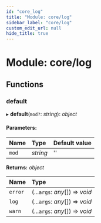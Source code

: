 ```yaml
---
id: "core_log"
title: "Module: core/log"
sidebar_label: "core/log"
custom_edit_url: null
hide_title: true
---
```


# Module: core/log

## Functions

### default

▸ **default**(`mod?`: *string*): *object*

#### Parameters:

Name | Type | Default value |
:------ | :------ | :------ |
`mod` | *string* | '' |

**Returns:** *object*

Name | Type |
:------ | :------ |
`error` | (...`args`: *any*[]) => *void* |
`log` | (...`args`: *any*[]) => *void* |
`warn` | (...`args`: *any*[]) => *void* |
